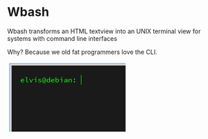 # Wbash

Wbash transforms an HTML textview into an UNIX terminal view for systems with command line interfaces

Why? Because we old fat programmers love the CLI.

![](https://github.com/elvismt/wbash/blob/master/Screenshot.png)
